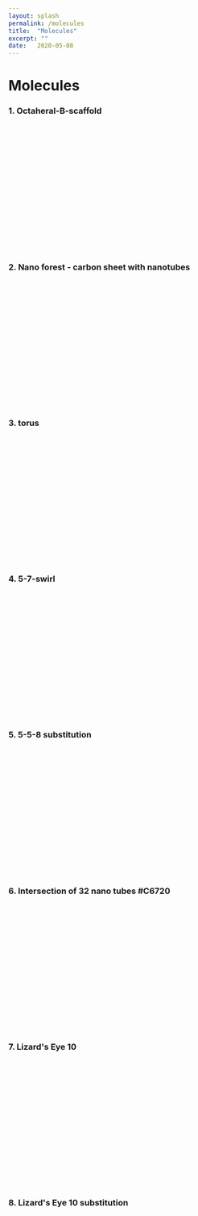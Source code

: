 ```yaml
---
layout: splash
permalink: /molecules
title:  "Molecules"
excerpt: ""
date:   2020-05-08
---
```


<script src="/assets/js/3Dmol-min.js"></script>

# Molecules

### 1. Octaheral-B-scaffold

<div style="height: 250px; max-width: 800px;"
  class='viewer_3Dmoljs' data-datatype='xyz'
  data-backgroundcolor='#FFFFFF'
  data-href='/assets/molecules/Octaheral-B-scaffold.xyz'
  data-style='stick'>
</div>

### 2. Nano forest - carbon sheet with nanotubes

<div style="height: 250px; max-width: 800px;"
  class='viewer_3Dmoljs' data-datatype='xyz'
  data-backgroundcolor='#FFFFFF'
  data-href='/assets/molecules/nano-forest.xyz'
  data-style='stick'>
</div>

### 3. torus

<div style="height: 250px; max-width: 800px;"
  class='viewer_3Dmoljs' data-datatype='xyz'
  data-backgroundcolor='#FFFFFF'
  data-href='/assets/molecules/geoff-clark-8.xyz'
  data-style='stick'>
</div>

### 4. 5-7-swirl

<div style="height: 250px; max-width: 800px;"
  class='viewer_3Dmoljs' data-datatype='xyz'
  data-backgroundcolor='#FFFFFF'
  data-href='/assets/molecules/geoff-clark-7.xyz'
  data-style='stick'>
</div>

### 5. 5-5-8 substitution

<div style="height: 250px; max-width: 800px;"
  class='viewer_3Dmoljs' data-datatype='xyz'
  data-backgroundcolor='#FFFFFF'
  data-href='/assets/molecules/geoff-clark-6.xyz'
  data-style='stick'>
</div>

### 6. Intersection of 32 nano tubes #C6720

<div style="height: 250px; max-width: 800px;"
  class='viewer_3Dmoljs' data-datatype='xyz'
  data-backgroundcolor='#FFFFFF'
  data-href='/assets/molecules/intersection-of-32-pipes-cross-section.xyz'
  data-style='stick'>
</div>

### 7. Lizard's Eye 10

<div style="height: 250px; max-width: 800px;"
  class='viewer_3Dmoljs' data-datatype='xyz'
  data-backgroundcolor='#FFFFFF'
  data-href='/assets/molecules/lizards-eye-10.xyz'
  data-style='stick'>
</div>

### 8. Lizard's Eye 10 substitution

<div style="height: 250px; max-width: 800px;"
  class='viewer_3Dmoljs' data-datatype='xyz'
  data-backgroundcolor='#FFFFFF'
  data-href='/assets/molecules/Lizards-eye-10-substitution.xyz'
  data-style='stick'>
</div>
